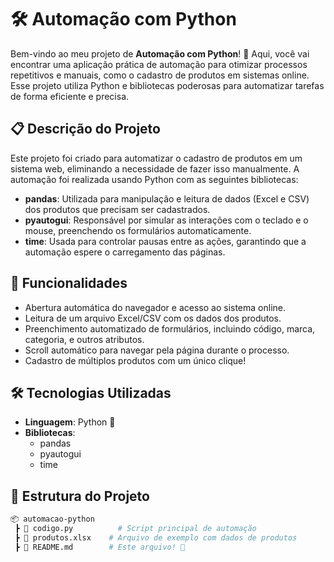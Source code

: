 # 🛠️ Automação com Python

Bem-vindo ao meu projeto de **Automação com Python**! 🚀 Aqui, você vai encontrar uma aplicação prática de automação para otimizar processos repetitivos e manuais, como o cadastro de produtos em sistemas online. Esse projeto utiliza Python e bibliotecas poderosas para automatizar tarefas de forma eficiente e precisa.

## 📋 Descrição do Projeto

Este projeto foi criado para automatizar o cadastro de produtos em um sistema web, eliminando a necessidade de fazer isso manualmente. A automação foi realizada usando Python com as seguintes bibliotecas:

- **pandas**: Utilizada para manipulação e leitura de dados (Excel e CSV) dos produtos que precisam ser cadastrados.
- **pyautogui**: Responsável por simular as interações com o teclado e o mouse, preenchendo os formulários automaticamente.
- **time**: Usada para controlar pausas entre as ações, garantindo que a automação espere o carregamento das páginas.

## 🚀 Funcionalidades

- Abertura automática do navegador e acesso ao sistema online.
- Leitura de um arquivo Excel/CSV com os dados dos produtos.
- Preenchimento automatizado de formulários, incluindo código, marca, categoria, e outros atributos.
- Scroll automático para navegar pela página durante o processo.
- Cadastro de múltiplos produtos com um único clique!

## 🛠️ Tecnologias Utilizadas

- **Linguagem**: Python 🐍
- **Bibliotecas**:
  - pandas
  - pyautogui
  - time

## 📂 Estrutura do Projeto

```bash
📦 automacao-python
 ┣ 📜 codigo.py          # Script principal de automação
 ┣ 📜 produtos.xlsx    # Arquivo de exemplo com dados de produtos
 ┣ 📜 README.md        # Este arquivo! 📄

